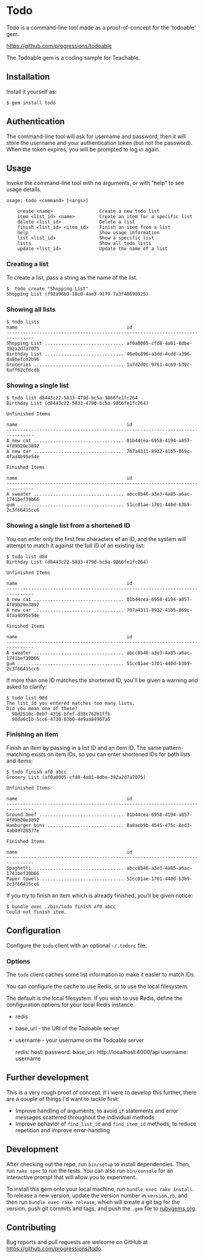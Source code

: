 # Todo

Todo is a command-line tool made as a proof-of-concept for the 'todoable' gem.

https://github.com/progressions/todoable

The Todoable gem is a coding sample for Teachable.

## Installation

Install it yourself as:

    $ gem install todo

## Authentication

The command-line tool will ask for username and password, then it will
store the username and your authentication token (but not the password).
When the token expires, you will be prompted to log in again.

## Usage

Invoke the command-line tool with no arguments, or with "help" to see usage
details.

    usage: todo <command> [<args>]

        create <name>                 Create a new todo list
        item <list_id> <name>         Create an item for a specific list
        delete <list_id>              Delete a list
        finish <list_id> <item_id>    Finish an item from a list
        help                          Show usage information
        list <list_id>                Show a specific list
        lists                         Show all todo lists
        update <list_id>              Update the name of a list

### Creating a list

To create a list, pass a string as the name of the list.

    $  todo create "Shopping List"
    Shopping List (f92a96b9-18c0-4ae3-9179-7a3f40698925)

### Showing all lists

    $ todo lists
    name                                        id
    --------------------------------------------------------------------------------
    Shopping List ............................. af0a0005-cfd8-4a81-8dbe-392a2d7a7075
    Birthday List ............................. 46e0c896-a3dd-4cdd-a396-da8befce2b96
    Groceries ................................. 1a7d2d0c-9761-4c69-b39c-6aff62cfdcdb

### Showing a single list

    $ todo list d8443c22-5833-479d-bc5a-9866fe1fc264
    Birthday List (d8443c22-5833-479d-bc5a-9866fe1fc264)

    Unfinished Items

    name                                        id
    --------------------------------------------------------------------------------
    A new cat ................................. 01b44cea-6958-4194-a857-4f89b20e3892
    A new car ................................. 767a4311-8932-41b5-869c-4faa4b95e54e

    Finished Items

    name                                        id
    --------------------------------------------------------------------------------
    A sweater ................................. abcc8b46-a3e3-4a85-a6ac-1741bef39b66
    gum ....................................... 51cc01ae-1701-440d-b3b9-2c3f66415cc6


### Showing a single list from a shortened ID

You can enter only the first few characters of an ID, and the system will attempt
to match it against the full ID of an existing list:

    $ todo list d84
    Birthday List (d8443c22-5833-479d-bc5a-9866fe1fc264)

    Unfinished Items

    name                                        id
    --------------------------------------------------------------------------------
    A new cat ................................. 01b44cea-6958-4194-a857-4f89b20e3892
    A new car ................................. 767a4311-8932-41b5-869c-4faa4b95e54e

    Finished Items

    name                                        id
    --------------------------------------------------------------------------------
    A sweater ................................. abcc8b46-a3e3-4a85-a6ac-1741bef39b66
    gum ....................................... 51cc01ae-1701-440d-b3b9-2c3f66415cc6


If more than one ID matches the shortened ID, you'll be given a warning and
asked to clarify:

    $ todo list 98d
    The list_id you entered matches too many lists.
    Did you mean one of these?
      98d2510c-0eb7-4316-bfef-d38c762b1ffb
      98da6c1b-5cc6-4730-83b0-4e9aa84967a5

### Finishing an item

Finish an item by passing in a list ID and an item ID. The same pattern-matching
exists on item IDs, so you can enter shortened IDs for both lists and items:

    $ todo finish af0 abcc
    Grocery List (af0a0005-cfd8-4a81-8dbe-392a2d7a7075)

    Unfinished Items

    name                                        id
    --------------------------------------------------------------------------------
    Ground beef ............................... 01b44cea-6958-4194-a857-4f89b20e3892
    Hamburger buns ............................ 8a8acb9b-4545-475c-8ed3-4ab49728577e

    Finished Items

    name                                        id
    --------------------------------------------------------------------------------
    Spaghetti ................................. abcc8b46-a3e3-4a85-a6ac-1741bef39b66
    Paper towels .............................. 51cc01ae-1701-440d-b3b9-2c3f66415cc6


If you try to finish an item which is already finished, you'll be given notice:

    $ bundle exec ./bin/todo finish af0 abcc
    Could not finish item.

## Configuration

Configure the `todo` client with an optional `~/.todorc` file.

### Options

The `todo` client caches some list information to make it easier to match IDs.

You can configure the cache to use Redis, or to use the local filesystem.

The default is the local filesystem. If you wish to use Redis, define the
configuration options for your local Redis instance.

- redis
- base_uri - the URI of the Todoable server
- username - your username on the Todoable server

    redis:
      host: <url of redis instance>
      password: <redis password>
    base_uri: http://localhost:4000/api
    username: username

## Further development

This is a very rough proof of concept. If I were to develop this further, there are a
couple of things I'd want to tackle first:

- Improve handling of arguments, to avoid `if` statements and error messages scattered throughout the individual methods
- Improve behavior of `find_list_id` and `find_item_id` methods, to reduce repetition and improve error-handling

## Development

After checking out the repo, run `bin/setup` to install dependencies. Then,
run `rake spec` to run the tests. You can also run `bin/console` for an
interactive prompt that will allow you to experiment.

To install this gem onto your local machine, run `bundle exec rake install`.
To release a new version, update the version number in `version.rb`, and then
run `bundle exec rake release`, which will create a git tag for the version,
push git commits and tags, and push the `.gem` file to [rubygems.org](https://rubygems.org).

## Contributing

Bug reports and pull requests are welcome on GitHub at https://github.com/progressions/todo.

